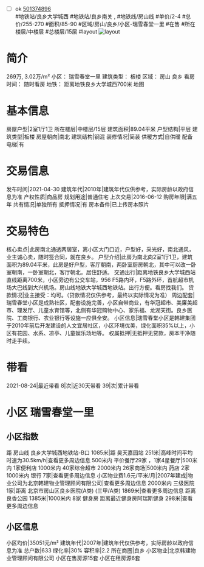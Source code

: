 - [ ] ok [501374896](https://bj.5i5j.com/ershoufang/501374896.html)  
 #地铁站/良乡大学城西 #地铁站/良乡南关 ,  #地铁线/房山线
#单价/2-4 #总价/255-270 #面积/85-90   #区域/房山/良乡/小区-瑞雪春堂一里 #在售 #所在楼层/中楼层 #总楼层/15层 #layout 
![layout](http://image2a.5i5j.com/scm/HOUSE_CUSTOMER/71891877e99840699589b4a26de23a33.jpg_P5.jpg) 
# 简介 
 269万,  3.02万/m² 
小区： 瑞雪春堂一里
建筑类型： 板楼
区域： 房山 良乡
看房时间： 随时看房
地铁： 距离地铁良乡大学城西700米 地图
# 基本信息 
 房屋户型|2室1厅1卫
所在楼层|中楼层/15层
建筑面积|89.04平米
户型结构|平层
建筑类型|板楼
房屋朝向|南北
建筑结构|钢混
装修情况|简装
供暖方式|自供暖
配备电梯|有
# 交易信息 
 发布时间|2021-04-30
建筑年代|2010年|建筑年代仅供参考，实际房龄以政府信息为准
产权性质|商品房
规划用途|普通住宅
上次交易|2016-06-12
购房年限|满五年
共有情况|单独所有
抵押情况|有
房本备件|已上传房本照片
# 交易特色 
 核心卖点|此房南北通透两居室，离小区大门口近，户型好，采光好，南北通风，业主诚心卖，随时签合同，就在良乡。
户型介绍|此房为南北向2室1厅1卫，建筑面积为89.04平米，此房是好户型，客厅朝南，两卧室厨房朝北，其中可以改一卧室朝南，一卧室朝北，客厅朝北。居住舒适。
交通出行|距离地铁良乡大学城西站直线距离700米，小区旁边有公交车站，956  F5路内环，F5路外环，首航超市机场大巴线到大兴机场。房山线地铁大学城西地铁站。出行方便。看房找我们。
贷款情况|业主接受：均可。（贷款情况仅供参考，最终以实际情况为准）
周边配套|瑞雪春堂小区是成熟社区，配套设施完善，小区自带商业，有华冠超市、美廉美超市、理发厅、儿童水育馆等，北侧有华冠购物中心、家乐福、龙湖天街。良乡医院、工商银行、农业银行等设施一应俱全安。
小区信息|瑞雪春堂小区是韩建集团于2010年前后开发建设的人文宜居社区，小区环境优美，绿化面积35%以上，小区有花园、水系、凉亭、儿童娱乐场地等。
权属抵押|无抵押无贷款，房本干净随时走手续。
# 带看 
 2021-08-24|最近带看	 8|次|近30天带看	 39|次|累计带看
# 小区 瑞雪春堂一里
## 小区指数 
 距 房山线 良乡大学城西地铁站-B口 1085米|距 昊天嘉园站 251米|高峰时间平均时速为30.5km/h|查看更多周边信息
500米内 平价餐厅29家 ，1家4星餐厅|500米内 1家便利店
1000米内 40家综合超市
2000米内 26家商场|500米内 药店 2家
1000米内 银行 7家|查看更多周边信息
小区物业费1.6元/平米/月|2007年建成|物业公司为北京韩建物业管理顾问有限公司|查看更多周边信息
2000米内 三级医院 1家|距离 北京市房山区良乡医院(A类) (三甲/A类) 1869米|查看更多周边信息
距离 良香公园 1385米|1000米内 8家 健身房
距离最近健身房阿瑞斯健身 298米|查看更多周边信息
## 小区信息 
 小区均价|35051元/m²
建筑年代|2007年|建筑年代仅供参考，实际房龄以政府信息为准
总户数|633
绿化率|30%
容积率|2.2
所在商圈|良乡
小区物业|北京韩建物业管理顾问有限公司
小区在售房源15套
小区在租房源6套
